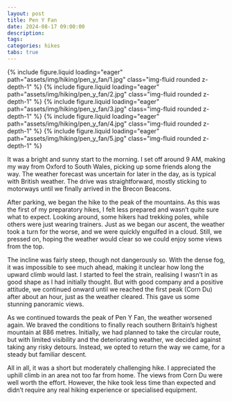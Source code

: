 ```yaml
---
layout: post
title: Pen Y Fan
date: 2024-08-17 09:00:00
description:
tags:
categories: hikes
tabs: true
---
```


<swiper-container keyboard="true" navigation="true" pagination="true" pagination-clickable="true" pagination-dynamic-bullets="true" rewind="true">
  <swiper-slide>{% include figure.liquid loading="eager" path="assets/img/hiking/pen_y_fan/1.jpg" class="img-fluid rounded z-depth-1" %}</swiper-slide>
  <swiper-slide>{% include figure.liquid loading="eager" path="assets/img/hiking/pen_y_fan/2.jpg" class="img-fluid rounded z-depth-1" %}</swiper-slide>
  <swiper-slide>{% include figure.liquid loading="eager" path="assets/img/hiking/pen_y_fan/3.jpg" class="img-fluid rounded z-depth-1" %}</swiper-slide>
  <swiper-slide>{% include figure.liquid loading="eager" path="assets/img/hiking/pen_y_fan/4.jpg" class="img-fluid rounded z-depth-1" %}</swiper-slide>
  <swiper-slide>{% include figure.liquid loading="eager" path="assets/img/hiking/pen_y_fan/5.jpg" class="img-fluid rounded z-depth-1" %}</swiper-slide>
</swiper-container>

It was a bright and sunny start to the morning. I set off around 9 AM, making my way from Oxford to South Wales, picking up some friends along the way.
The weather forecast was uncertain for later in the day, as is typical with British weather.
The drive was straightforward, mostly sticking to motorways until we finally arrived in the Brecon Beacons.

After parking, we began the hike to the peak of the mountains.
As this was the first of my preparatory hikes, I felt less prepared and wasn’t quite sure what to expect.
Looking around, some hikers had trekking poles, while others were just wearing trainers.
Just as we began our ascent, the weather took a turn for the worse, and we were quickly engulfed in a cloud.
Still, we pressed on, hoping the weather would clear so we could enjoy some views from the top.

The incline was fairly steep, though not dangerously so.
With the dense fog, it was impossible to see much ahead, making it unclear how long the upward climb would last.
I started to feel the strain, realising I wasn’t in as good shape as I had initially thought.
But with good company and a positive attitude, we continued onward until we reached the first peak (Corn Du) after about an hour, just as the weather cleared.
This gave us some stunning panoramic views.

As we continued towards the peak of Pen Y Fan, the weather worsened again.
We braved the conditions to finally reach southern Britain’s highest mountain at 886 metres.
Initially, we had planned to take the circular route, but with limited visibility and the deteriorating weather, we decided against taking any risky detours.
Instead, we opted to return the way we came, for a steady but familiar descent.

All in all, it was a short but moderately challenging hike.
I appreciated the uphill climb in an area not too far from home.
The views from Corn Du were well worth the effort.
However, the hike took less time than expected and didn’t require any real hiking experience or specialised equipment.

